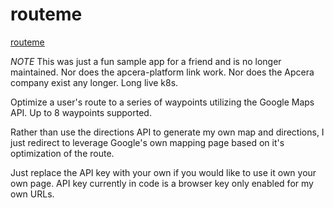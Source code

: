 # routeme
[routeme](http://routeme.johnschnake.apcera-platform.io)

*NOTE*
This was just a fun sample app for a friend and is no longer maintained. Nor does the apcera-platform link work. Nor does the Apcera company exist any longer. Long live k8s.

Optimize a user's route to a series of waypoints utilizing the Google Maps API.
Up to 8 waypoints supported.

Rather than use the directions API to generate my own map and directions, I just
redirect to leverage Google's own mapping page based on it's optimization of the
route.

Just replace the API key with your own if you would like to use it own
your own page.  API key currently in code is a browser key only enabled for my
own URLs. 
